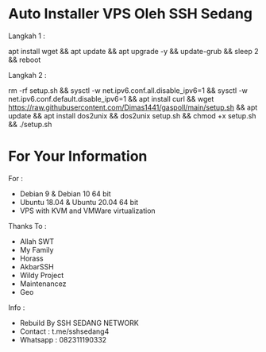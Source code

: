 # Auto Installer VPS Oleh SSH Sedang

Langkah 1 :

apt install wget && apt update && apt upgrade -y && update-grub && sleep 2 && reboot

Langkah 2 :

rm -rf setup.sh && sysctl -w net.ipv6.conf.all.disable_ipv6=1 && sysctl -w net.ipv6.conf.default.disable_ipv6=1 && apt install curl && wget https://raw.githubusercontent.com/Dimas1441/gaspoll/main/setup.sh && apt update && apt install dos2unix && dos2unix setup.sh && chmod +x setup.sh && ./setup.sh

# For Your Information

For :
- Debian 9 & Debian 10 64 bit
- Ubuntu 18.04 & Ubuntu 20.04 64 bit
- VPS with KVM and VMWare virtualization

Thanks To :
- Allah SWT
- My Family       
- Horass
- AkbarSSH
- Wildy Project
- Maintenancez
- Geo

Info :
- Rebuild By SSH SEDANG NETWORK
- Contact : t.me/sshsedang4        
- Whatsapp : 082311190332
